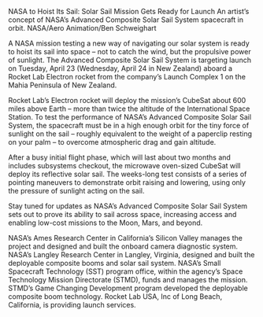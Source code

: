 NASA to Hoist Its Sail: Solar Sail Mission Gets Ready for Launch 
 An artist’s concept of NASA’s Advanced Composite Solar Sail System spacecraft in orbit. NASA/Aero Animation/Ben Schweighart

A NASA mission testing a new way of navigating our solar system is ready to hoist its sail into space – not to catch the wind, but the propulsive power of sunlight. The Advanced Composite Solar Sail System is targeting launch on Tuesday, April 23 (Wednesday, April 24 in New Zealand) aboard a Rocket Lab Electron rocket from the company’s Launch Complex 1 on the Mahia Peninsula of New Zealand.

Rocket Lab’s Electron rocket will deploy the mission’s CubeSat about 600 miles above Earth – more than twice the altitude of the International Space Station. To test the performance of NASA’s Advanced Composite Solar Sail System, the spacecraft must be in a high enough orbit for the tiny force of sunlight on the sail – roughly equivalent to the weight of a paperclip resting on your palm – to overcome atmospheric drag and gain altitude.

After a busy initial flight phase, which will last about two months and includes subsystems checkout, the microwave oven-sized CubeSat will deploy its reflective solar sail. The weeks-long test consists of a series of pointing maneuvers to demonstrate orbit raising and lowering, using only the pressure of sunlight acting on the sail.

Stay tuned for updates as NASA’s Advanced Composite Solar Sail System sets out to prove its ability to sail across space, increasing access and enabling low-cost missions to the Moon, Mars, and beyond.

NASA’s Ames Research Center in California’s Silicon Valley manages the project and designed and built the onboard camera diagnostic system. NASA’s Langley Research Center in Langley, Virginia, designed and built the deployable composite booms and solar sail system. NASA’s Small Spacecraft Technology (SST) program office, within the agency’s Space Technology Mission Directorate (STMD), funds and manages the mission. STMD’s Game Changing Development program developed the deployable composite boom technology. Rocket Lab USA, Inc of Long Beach, California, is providing launch services.
